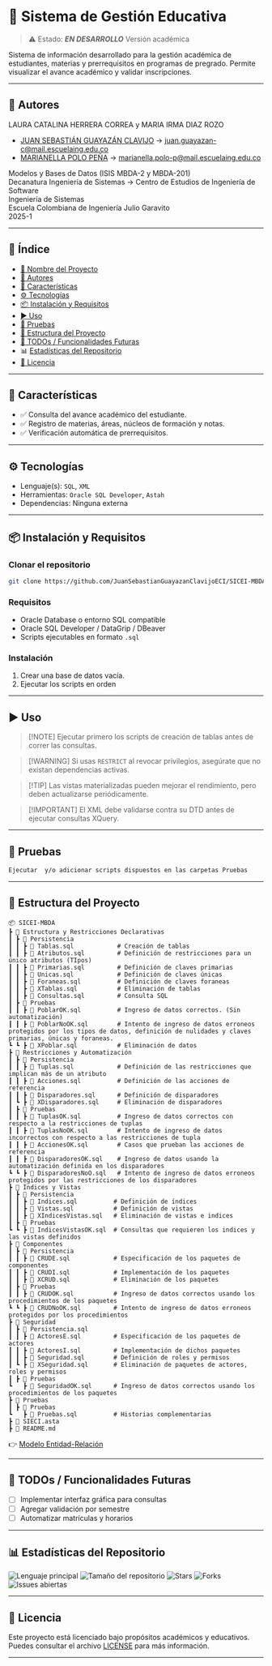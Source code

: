 # 📌 Sistema de Gestión Educativa

> ⚠️ Estado: ***EN DESARROLLO*** Versión académica

Sistema de información desarrollado para la gestión académica de estudiantes, materias y prerrequisitos en programas de pregrado. Permite visualizar el avance académico y validar inscripciones.

---

## 👥 Autores


LAURA CATALINA HERRERA CORREA y MARIA IRMA DIAZ ROZO
- [JUAN SEBASTIÁN GUAYAZÁN CLAVIJO](https://github.com/JuanSebastianGuayazanClavijoECI) → <juan.guayazan-c@mail.escuelaing.edu.co>
- ​​[MARIANELLA POLO PEÑA](https://github.com/Nella1414) → ​<marianella.polo-p@mail.escuelaing.edu.co>

Modelos y Bases de Datos (ISIS MBDA-2 y MBDA-201)     
Decanatura Ingeniería de Sistemas → Centro de Estudios de Ingeniería de Software   
Ingeniería de Sistemas   
Escuela Colombiana de Ingeniería Julio Garavito   
2025-1 

---

## 🧠 Índice

- [📌 Nombre del Proyecto](#-sistema-de-gestión-educativa)
- [👥 Autores](#-autores)
- [🚀 Características](#-características)
- [⚙️ Tecnologías](#️-tecnologías)
- [📦 Instalación y Requisitos](#-instalación-y-requisitos)
- [▶️ Uso](#️-uso)
- [🧪 Pruebas](#-pruebas)
- [📁 Estructura del Proyecto](#-estructura-del-proyecto)
- [📌 TODOs / Funcionalidades Futuras](#-todos--funcionalidades-futuras)
- 📊 [Estadísticas del Repositorio](#-estadísticas-del-repositorio)
- [📄 Licencia](#-licencia)

---

## 🚀 Características

- ✅ Consulta del avance académico del estudiante.
- ✅ Registro de materias, áreas, núcleos de formación y notas.
- ✅ Verificación automática de prerrequisitos.

---

## ⚙️ Tecnologías

- Lenguaje(s): `SQL`, `XML`
- Herramientas: `Oracle SQL Developer`, `Astah`
- Dependencias: Ninguna externa

---

## 📦 Instalación y Requisitos

### Clonar el repositorio
```bash
git clone https://github.com/JuanSebastianGuayazanClavijoECI/SICEI-MBDA.git
````

### Requisitos

* Oracle Database o entorno SQL compatible
* Oracle SQL Developer / DataGrip / DBeaver
* Scripts ejecutables en formato `.sql`

### Instalación

1. Crear una base de datos vacía.
2. Ejecutar los scripts en orden

---

## ▶️ Uso

> \[!NOTE]
> Ejecutar primero los scripts de creación de tablas antes de correr las consultas.

> \[!WARNING]
> Si usas `RESTRICT` al revocar privilegios, asegúrate que no existan dependencias activas.

> \[!TIP]
> Las vistas materializadas pueden mejorar el rendimiento, pero deben actualizarse periódicamente.

> \[!IMPORTANT]
> El XML debe validarse contra su DTD antes de ejecutar consultas XQuery.

---

## 🧪 Pruebas

```bash
Ejecutar  y/o adicionar scripts dispuestos en las carpetas Pruebas
```

---

## 📁 Estructura del Proyecto

```
📦 SICEI-MBDA          
┣ 📂 Estructura y Restricciones Declarativas          
┃ ┣ 📂 Persistencia
┃ ┃ ┣ 📜 Tablas.sql            # Creación de tablas
┃ ┃ ┣ 📜 Atributos.sql         # Definición de restricciones para un único atributos (TIpos)
┃ ┃ ┣ 📜 Primarias.sql         # Definición de claves primarias
┃ ┃ ┣ 📜 Unicas.sql            # Definición de claves únicas
┃ ┃ ┣ 📜 Foraneas.sql          # Definición de claves foraneas
┃ ┃ ┣ 📜 XTablas.sql           # Eliminación de tablas
┃ ┃ ┣ 📜 Consultas.sql         # Consulta SQL
┃ ┣ 📂 Pruebas
┃ ┃ ┣ 📜 PoblarOK.sql          # Ingreso de datos correctos. (Sin automatización)
┃ ┃ ┣ 📜 PoblarNoOK.sql        # Intento de ingreso de datos erroneos protegidos por los tipos de datos, definición de nulidades y claves primarias, únicas y foraneas.
┗ ┗ ┣ 📜 XPoblar.sql           # Eliminación de datos
┣ 📂 Restricciones y Automatización
┃ ┣ 📂 Persistencia
┃ ┃ ┣ 📜 Tuplas.sql            # Definición de las restricciones que implican más de un atributo
┃ ┃ ┣ 📜 Acciones.sql          # Definición de las acciones de referencia
┃ ┃ ┣ 📜 Disparadores.sql      # Definición de disparadores
┃ ┗ ┣ 📜 XDisparadores.sql     # Eliminación de disparadores
┃ ┣ 📂 Pruebas
┃ ┃ ┣ 📜 TuplasOK.sql          # Ingreso de datos correctos con respecto a la restricciones de tuplas
┃ ┃ ┣ 📜 TuplasNoOK.sql        # Intento de ingreso de datos incorrectos con respecto a las restricciones de tupla
┃ ┃ ┣ 📜 AccionesOK.sql        # Casos que prueban las acciones de referencia
┃ ┃ ┣ 📜 DisparadoresOK.sql    # Ingreso de datos usando la automatización definida en los disparadores
┗ ┗ ┣ 📜 DisparadoresNoO.sql   # Intento de ingreso de datos erroneos protegidos por las restricciones de los disparadores
┣ 📂 Índices y Vistas
┃ ┣ 📂 Persistencia
┃ ┃ ┣ 📜 Indices.sql          # Definición de índices
┃ ┃ ┣ 📜 Vistas.sql           # Definición de vistas
┃ ┃ ┣ 📜 XIndicesVistas.sql   # Eliminación de vistas e indices
┃ ┣ 📂 Pruebas
┗ ┗ ┣ 📜 IndicesVistasOK.sql  # Consultas que requieren los indices y las vistas definidos
┣ 📂 Componentes
┃ ┣ 📂 Persistencia
┃ ┃ ┣ 📜 CRUDE.sql            # Especificación de los paquetes de componentes
┃ ┃ ┣ 📜 CRUDI.sql            # Implementación de los paquetes 
┃ ┃ ┣ 📜 XCRUD.sql            # Eliminación de los paquetes
┃ ┣ 📂 Pruebas
┃ ┃ ┣ 📜 CRUDOK.sql           # Ingreso de datos correctos usando los procedimientos de los paquetes
┗ ┗ ┣ 📜 CRUDNoOK.sql         # Intento de ingreso de datos erroneos protegidos por los procedimientos
┣ 📂 Seguridad
┃ ┣ 📂 Persistencia.sql
┃ ┃ ┣ 📜 ActoresE.sql         # Especificación de los paquetes de actores
┃ ┃ ┣ 📜 ActoresI.sql         # Implementación de dichos paquetes
┃ ┃ ┣ 📜 Seguridad.sql        # Definición de roles y permisos
┃ ┗ ┣ 📜 XSeguridad.sql       # Eliminación de paquetes de actores, roles y permisos
┃ ┣ 📂 Pruebas
┗   ┣ 📜 SeguridadOK.sql      # Ingreso de datos correctos usando los procedimientos de los paquetes
┣ 📂 Pruebas
┃ ┣ 📂 Pruebas
┗   ┣ 📜 Pruebas.sql          # Historias complementarias
┣ 📜 SIECI.asta          
┣ 📜 README.md
```

👉 [Modelo Entidad-Relación](https://github.com/JuanSebastianGuayazanClavijoECI/SICEI-MBDA/blob/main/SIECI.asta)

---

## 📌 TODOs / Funcionalidades Futuras

* [ ] Implementar interfaz gráfica para consultas
* [ ] Agregar validación por semestre
* [ ] Automatizar matrículas y horarios

---

## 📊 Estadísticas del Repositorio

![Lenguaje principal](https://img.shields.io/github/languages/top/JSGC-ECI/SICEI-MBDA?style=flat-square)
![Tamaño del repositorio](https://img.shields.io/github/repo-size/JSGC-ECI/SICEI-MBDA?style=flat-square)
![Stars](https://img.shields.io/github/stars/JSGC-ECI/SICEI-MBDA?style=flat-square)
![Forks](https://img.shields.io/github/forks/JSGC-ECI/SICEI-MBDA?style=flat-square)
![Issues abiertas](https://img.shields.io/github/issues/JSGC-ECI/SICEI-MBDA?style=flat-square)

---

## 📄 Licencia

Este proyecto está licenciado bajo propósitos académicos y educativos. Puedes consultar el archivo [LICENSE](./LICENSE) para más información.

---
